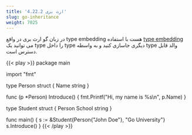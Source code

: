 ```yaml
---
title: '4.22.2 ارث بری'
slug: go-inheritance
weight: 7025
---
```


در زبان گو ارث بری در واقع type embedding هست با استفاده [type embedding](../../../chapter-2/type-embedding/) می توانید یک type را داخل type دیگری جاسازی کنید و به واسطه type والد قابل دسترس است.

{{< play >}}
package main

import "fmt"

type Person struct {
	Name string
}

func (p *Person) Introduce() {
	fmt.Printf("Hi, my name is %s\n", p.Name)
}

type Student struct {
	Person
	School string
}

func main() {
	s := &Student{Person{"John Doe"}, "Go University"}
	s.Introduce()
}
{{< /play >}}

